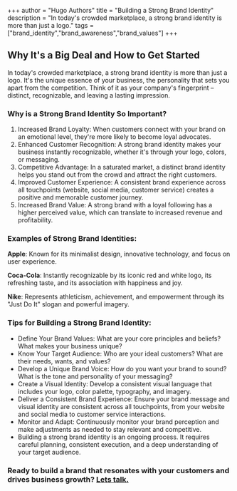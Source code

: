 +++
author = "Hugo Authors"
title = "Building a Strong Brand Identity"
description = "In today's crowded marketplace, a strong brand identity is more than just a logo."
tags = ["brand_identity","brand_awareness","brand_values"]
+++

## Why It's a Big Deal and How to Get Started
In today's crowded marketplace, a strong brand identity is more than just a logo. It's the unique essence of your business, the personality that sets you apart from the competition. Think of it as your company's fingerprint – distinct, recognizable, and leaving a lasting impression.

### Why is a Strong Brand Identity So Important?

1. Increased Brand Loyalty: When customers connect with your brand on an emotional level, they're more likely to become loyal advocates.
2. Enhanced Customer Recognition: A strong brand identity makes your business instantly recognizable, whether it's through your logo, colors, or messaging.
3. Competitive Advantage: In a saturated market, a distinct brand identity helps you stand out from the crowd and attract the right customers.
4. Improved Customer Experience: A consistent brand experience across all touchpoints (website, social media, customer service) creates a positive and memorable customer journey.
5. Increased Brand Value: A strong brand with a loyal following has a higher perceived value, which can translate to increased revenue and profitability.

### Examples of Strong Brand Identities:

**Apple**: Known for its minimalist design, innovative technology, and focus on user experience.

**Coca-Cola**: Instantly recognizable by its iconic red and white logo, its refreshing taste, and its association with happiness and joy.

**Nike**: Represents athleticism, achievement, and empowerment through its "Just Do It" slogan and powerful imagery.

### Tips for Building a Strong Brand Identity:

* Define Your Brand Values: What are your core principles and beliefs? What makes your business unique?
* Know Your Target Audience: Who are your ideal customers? What are their needs, wants, and values?
* Develop a Unique Brand Voice: How do you want your brand to sound? What is the tone and personality of your messaging?
* Create a Visual Identity: Develop a consistent visual language that includes your logo, color palette, typography, and imagery.
* Deliver a Consistent Brand Experience: Ensure your brand message and visual identity are consistent across all touchpoints, from your website and social media to customer service interactions.
* Monitor and Adapt: Continuously monitor your brand perception and make adjustments as needed to stay relevant and competitive.
* Building a strong brand identity is an ongoing process. It requires careful planning, consistent execution, and a deep understanding of your target audience.

### Ready to build a brand that resonates with your customers and drives business growth? [Lets talk.](/contact)